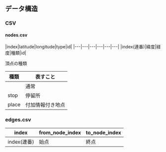 

## データ構造

### CSV

#### nodes.csv

|index|latitude|longitude|type|id|
|---|---|---|---|---|---|
|index(連番)|緯度|経度|種類|id|

頂点の種類

|種類|表すこと|
|---|---|
||通常|
|stop|停留所|
|place|付加情報付き地点|

### edges.csv

|index|from_node_index|to_node_index|
|---|---|---|
|index(連番)|始点|終点|

